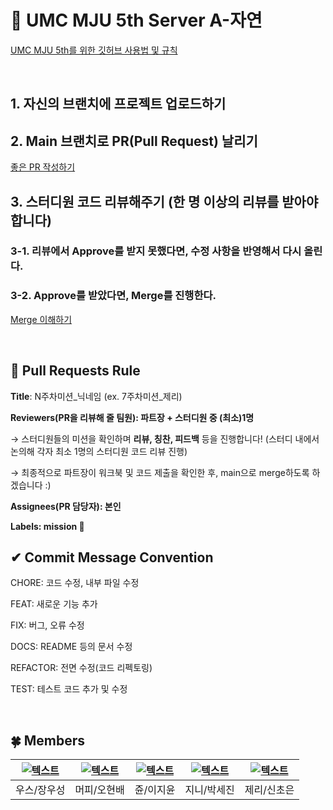 # 💚 UMC MJU 5th Server A-자연
[UMC MJU 5th를 위한 깃허브 사용법 및 규칙](https://makeus-challenge.notion.site/UMC-MJU-GITHUB-RULE-49d597d8c58c4089a4c51a519b7d5350?pvs=4)

<br>

## 1. 자신의 브랜치에 프로젝트 업로드하기

## 2. Main 브랜치로 PR(Pull Request) 날리기
[좋은 PR 작성하기](https://medium.com/hayanmind-tech-blog-kr/%EC%A2%8B%EC%9D%80-pr%EC%97%90-%EB%8C%80%ED%95%9C-%EB%8B%A8%EC%83%81-6586c3f757ac)

## 3. 스터디원 코드 리뷰해주기 (한 명 이상의 리뷰를 받아야합니다)
### 3-1. 리뷰에서 Approve를 받지 못했다면, 수정 사항을 반영해서 다시 올린다.
### 3-2. Approve를 받았다면, Merge를 진행한다.
[Merge 이해하기](https://im-developer.tistory.com/182)

<br>

## 🌱 Pull Requests Rule 
**Title**: N주차미션_닉네임 (ex. 7주차미션_제리)

**Reviewers(PR을 리뷰해 줄 팀원): 파트장 + 스터디원 중 (최소)1명**

→ 스터디원들의 미션을 확인하며 **리뷰, 칭찬, 피드백** 등을 진행합니다! 
    (스터디 내에서 논의해 각자 최소 1명의 스터디원 코드 리뷰 진행)

→ 최종적으로 파트장이 워크북 및 코드 제출을 확인한 후, 
    main으로 merge하도록 하겠습니다 :)

**Assignees(PR 담당자): 본인**

**Labels: mission 🚀**



## ✔ Commit Message Convention
CHORE: 코드 수정, 내부 파일 수정

FEAT: 새로운 기능 추가

FIX: 버그, 오류 수정

DOCS: README 등의 문서 수정

REFACTOR: 전면 수정(코드 리펙토링)

TEST: 테스트 코드 추가 및 수정

<br>

## 🍀 Members
| [![텍스트](https://avatars.githubusercontent.com/u/95726704?v=4)](https://github.com/wu-seong) | [![텍스트](https://avatars.githubusercontent.com/u/71399374?v=4)](https://github.com/shihan00321) | [![텍스트](https://avatars.githubusercontent.com/u/82086303?v=4)](https://github.com/jooneei17) | [![텍스트](https://avatars.githubusercontent.com/u/95167215?v=4)](https://github.com/sejineer) | [![텍스트](https://avatars.githubusercontent.com/u/95676587?v=4)](https://github.com/choeun7) |
|:---:|:---:|:---:|:---:|:---:|
| 우스/장우성 | 머피/오현배 | 쥰/이지윤 | 지니/박세진 | 제리/신초은 |
